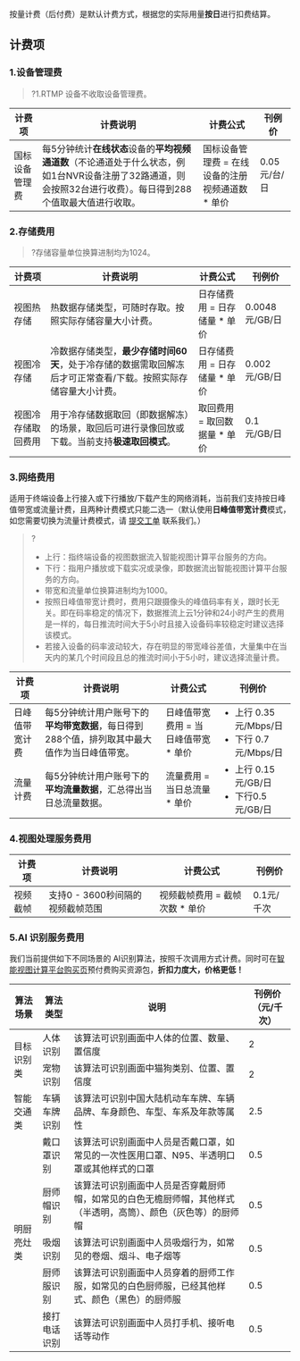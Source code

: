 按量计费（后付费）是默认计费方式，根据您的实际用量**按日**进行扣费结算。

## 计费项

### 1.设备管理费

> ?1.RTMP 设备不收取设备管理费。

| 计费项         | 计费说明                                                     | 计费公式                                          | 刊例价       |
| -------------- | ------------------------------------------------------------ | ------------------------------------------------- | ------------ |
| 国标设备管理费 | 每5分钟统计**在线状态**设备的**平均视频通道数**（不论通道处于什么状态，例如1台NVR设备注册了32路通道，则会按照32台进行收费）。每日得到288个值取最大值进行收取。 | 国标设备管理费 = 在线设备的注册视频通道数 \* 单价 | 0.05元/台/日 |

### 2.存储费用

> ?存储容量单位换算进制均为1024。

| 计费项             | 计费说明                                                     | 计费公式                      | 刊例价         |
| ------------------ | ------------------------------------------------------------ | ----------------------------- | -------------- |
| 视图热存储         | 热数据存储类型，可随时存取。按照实际存储容量大小计费。       | 日存储费用 = 日存储量 \* 单价 | 0.0048元/GB/日 |
| 视图冷存储         | 冷数据存储类型，**最少存储时间60天**，处于冷存储的数据需取回解冻后才可正常查看/下载。按照实际存储容量大小计费。 | 日存储费用 = 日存储量 \* 单价 | 0.002元/GB/日  |
| 视图冷存储取回费用 | 用于冷存储数据取回（即数据解冻）的场景，取回后可进行录像回放或下载。当前支持**极速取回模式**。 | 取回费用 = 取回数据量 \* 单价 | 0.1元/GB/日    |

### 3.网络费用

适用于终端设备上行接入或下行播放/下载产生的网络消耗，当前我们支持按日峰值带宽或流量计费，且两种计费模式只能二选一（默认使用**日峰值带宽计费**模式，如您需要切换为流量计费模式，请 [提交工单](https://console.cloud.tencent.com/workorder/category) 联系我们。）

>?
>
>- 上行：指终端设备的视图数据流入智能视图计算平台服务的方向。
>- 下行：指用户播放或下载实况或录像，即数据流出智能视图计算平台服务的方向。
>- 带宽和流量单位换算进制均为1000。
>- 按照日峰值带宽计费时，费用只跟摄像头的峰值码率有关，跟时长无关。即在码率稳定的情况下，数据推流上云1分钟和24小时产生的费用是一样的，每日推流时间大于5小时且接入设备码率较稳定时建议选择该模式。
>- 若接入设备的码率波动较大，存在明显的带宽峰谷差值，大量集中在当天内的某几个时间段且总的推流时间小于5小时，建议选择流量计费。

| 计费项         | 计费说明                                                     | 计费公式                              | 刊例价                                                       |
| -------------- | ------------------------------------------------------------ | ------------------------------------- | ------------------------------------------------------------ |
| 日峰值带宽计费 | 每5分钟统计用户账号下的**平均带宽数据**，每日得到288个值，排列取其中最大值作为当日峰值带宽。 | 日峰值带宽费用 = 当日峰值带宽 \* 单价 | <ul style="margin: 0;"><li>上行 0.35元/Mbps/日</li><li>下行 0.7元/Mbps/日</li></ul> |
| 流量计费       | 每5分钟统计用户账号下的**平均流量数据**，汇总得出当日总流量数据。 | 流量费用 = 当日总流量 \* 单价         | <ul style="margin: 0;"><li>上行 0.15元/GB/日</li><li>下行0.5元/GB/日</li></ul> |

### 4.视图处理服务费用

| 计费项   | 计费说明                         | 计费公式                        | 刊例价     |
| -------- | -------------------------------- | ------------------------------- | ---------- |
| 视频截帧 | 支持0 - 3600秒间隔的视频截帧范围 | 视频截帧费用 = 截帧次数 \* 单价 | 0.1元/千次 |

### 5.AI 识别服务费用

我们当前提供如下不同场景的 AI识别算法，按照千次调用方式计费。同时可在[智能视图计算平台购买页](https://buy.cloud.tencent.com/iss)预付费购买资源包，**折扣力度大，价格更低！**

<table>
<thead>
<tr><th>算法场景</th><th>算法类型</th><th>说明</th><th>刊例价（元/千次）</th></tr>
</thead>
<tbody>
<tr><td rowspan=2>目标识别类</td><td>人体识别</td><td>该算法可识别画面中人体的位置、数量、置信度</td><td>2</td></tr>
<tr><td>宠物识别</td><td>该算法可识别画面中猫狗类别、位置、置信度</td><td>2</td></tr>
<tr><td rowspan=1>智能交通类</td><td>车辆车牌识别</td><td>该算法可识别中国大陆机动车车牌、车辆品牌、车身颜色、车型、车系及年款等属性</td><td>2.5</td></tr>
<tr><td rowspan=5>明厨亮灶类</td><td>戴口罩识别</td><td>该算法可识别画面中人员是否戴口罩，如常见的一次性医用口罩、N95、半透明口罩或其他样式的口罩</td><td>0.5</td></tr>
<tr><td>厨师帽识别</td><td>该算法可识别画面中人员是否穿戴厨师帽，如常见的白色无檐厨师帽，其他样式（半透明，高筒）、颜色（灰色等）的厨师帽</td><td>0.5</td></tr>
<tr><td>吸烟识别</td><td>该算法可识别画面中人员吸烟行为，如常见的卷烟、烟斗、电子烟等</td><td>0.5</td></tr>
<tr><td>厨师服识别</td><td>该算法可识别画面中人员穿着的厨师工作服，如常见的白色厨师服，已经其他样式、颜色（黑色）的厨师服</td><td>0.5</td></tr>
<tr><td>接打电话识别</td><td>该算法可识别画面中人员打手机、接听电话等动作</td><td>0.5</td></tr>
</tbody></table>



